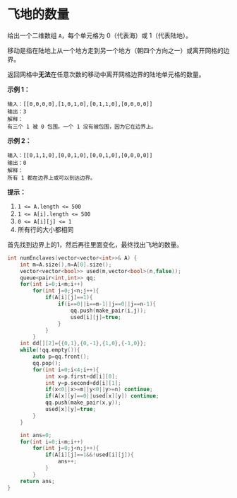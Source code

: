 # 飞地的数量

给出一个二维数组 `A`，每个单元格为 0（代表海）或 1（代表陆地）。

移动是指在陆地上从一个地方走到另一个地方（朝四个方向之一）或离开网格的边界。

返回网格中**无法**在任意次数的移动中离开网格边界的陆地单元格的数量。

 

**示例 1：**

```
输入：[[0,0,0,0],[1,0,1,0],[0,1,1,0],[0,0,0,0]]
输出：3
解释： 
有三个 1 被 0 包围。一个 1 没有被包围，因为它在边界上。
```

**示例 2：**

```
输入：[[0,1,1,0],[0,0,1,0],[0,0,1,0],[0,0,0,0]]
输出：0
解释：
所有 1 都在边界上或可以到达边界。
```

 

**提示：**

1. `1 <= A.length <= 500`
2. `1 <= A[i].length <= 500`
3. `0 <= A[i][j] <= 1`
4. 所有行的大小都相同



首先找到边界上的1，然后再往里面变化，最终找出飞地的数量。

~~~c++
int numEnclaves(vector<vector<int>>& A) {
    int m=A.size(),n=A[0].size();
    vector<vector<bool>> used(m,vector<bool>(n,false));
    queue<pair<int,int>> qq;
    for(int i=0;i<m;i++)
        for(int j=0;j<n;j++){
            if(A[i][j]==1){
                if(i==0||i==m-1||j==0||j==n-1){
                    qq.push(make_pair(i,j));
                    used[i][j]=true;
                }
            }
        }
    int dd[][2]={{0,1},{0,-1},{1,0},{-1,0}};
    while(!qq.empty()){
        auto p=qq.front();
        qq.pop();
        for(int i=0;i<4;i++){
            int x=p.first+dd[i][0];
            int y=p.second+dd[i][1];
            if(x<0||x>=m||y<0||y>=n) continue;
            if(A[x][y]==0||used[x][y]) continue;
            qq.push(make_pair(x,y));
            used[x][y]=true;
        }
    }

    int ans=0;
    for(int i=0;i<m;i++)
        for(int j=0;j<n;j++){
            if(A[i][j]==1&&!used[i][j]){
                ans++;
            }
        }
    return ans;
}
~~~


